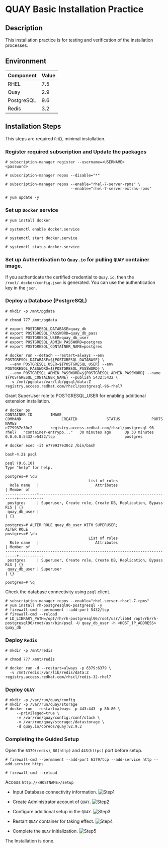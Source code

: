 # QUAY Basic Installation Practice

## Description 
This installation practice is for testing and verification of the installation processes.

## Environment

Component | Value 
-|-
RHEL | 7.5
Quay | 2.9
PostgreSQL | 9.6
Redis | 3.2


## Installation Steps

This steps are required `RHEL` minimal installation.

### Register required subscription and Update the packages

~~~
# subscription-manager register --username=<USERNAME>
<password>

# subscription-manager repos --disable="*"

# subscription-manager repos --enable="rhel-7-server-rpms" \
                             --enable="rhel-7-server-extras-rpms"
                             
# yum update -y
~~~

### Set up `Docker` service

~~~
# yum install docker

# systemctl enable docker.service

# systemctl start docker.service

# systemctl status docker.service
~~~

### Set up Authentication to `Quay.io` for pulling `QUAY` container image.

If you authenticate the certified credential to `Quay.io`, then the `/root/.docker/config.json` is generated. You can use the authentication key in the `json`.


### Deploy a Database (PostgreSQL)

~~~
# mkdir -p /mnt/pgdata

# chmod 777 /mnt/pgdata

# export POSTGRESQL_DATABASE=quay_db
# export POSTGRESQL_PASSWORD=quay_db_pass
# export POSTGRESQL_USER=quay_db_user
# export POSTGRESQL_ADMIN_PASSWORD=postgres
# export POSTGRESQL_CONTAINER_NAME=postgres

# docker run --detach --restart=always --env POSTGRESQL_DATABASE=${POSTGRESQL_DATABASE} \
  --env POSTGRESQL_USER=${POSTGRESQL_USER} --env POSTGRESQL_PASSWORD=${POSTGRESQL_PASSWORD} \
  --env POSTGRESQL_ADMIN_PASSWORD=${POSTGRESQL_ADMIN_PASSWORD} --name ${POSTGRESQL_CONTAINER_NAME} --publish 5432:5432 \
  -v /mnt/pgdata:/var/lib/pgsql/data:Z registry.access.redhat.com/rhscl/postgresql-96-rhel7
~~~

Grant SuperUser role to POSTGRESQL_USER for enabling additional extension installation.
~~~
# docker ps
CONTAINER ID        IMAGE                                                  COMMAND                  CREATED             STATUS              PORTS                                                NAMES
e779937e30c2        registry.access.redhat.com/rhscl/postgresql-96-rhel7   "container-entrypo..."   30 minutes ago      Up 30 minutes       0.0.0.0:5432->5432/tcp                               postgres

# docker exec -it e779937e30c2 /bin/bash

bash-4.2$ psql 

psql (9.6.10)
Type "help" for help.

postgres=# \du
                                     List of roles
  Role name   |                         Attributes                         | Member of 
--------------+------------------------------------------------------------+-----------
 postgres     | Superuser, Create role, Create DB, Replication, Bypass RLS | {}
 quay_db_user |                                                            | {}
 
postgres=# ALTER ROLE quay_db_user WITH SUPERUSER;
ALTER ROLE
postgres=# \du
                                     List of roles
  Role name   |                         Attributes                         | Member of 
--------------+------------------------------------------------------------+-----------
 postgres     | Superuser, Create role, Create DB, Replication, Bypass RLS | {}
 quay_db_user | Superuser                                                  | {}

postgres=# \q
~~~

Check the database connectivity using `psql` client.
~~~
# subscription-manager repos --enable="rhel-server-rhscl-7-rpms"
# yum install rh-postgresql96-postgresql -y
# firewall-cmd --permanent --add-port 5432/tcp
# firewall-cmd --reload
# LD_LIBRARY_PATH=/opt/rh/rh-postgresql96/root/usr/lib64 /opt/rh/rh-postgresql96/root/usr/bin/psql -U quay_db_user -h <HOST_IP_ADDRESS> quay_db
~~~

### Deploy `Redis`

~~~
# mkdir -p /mnt/redis

# chmod 777 /mnt/redis

# docker run -d --restart=always -p 6379:6379 \
  -v /mnt/redis:/var/lib/redis/data:Z registry.access.redhat.com/rhscl/redis-32-rhel7
~~~

### Deploy `QUAY`
~~~
# mkdir -p /var/run/quay/config
# mkdir -p /var/run/quay/storage
# docker run --restart=always -p 443:443 -p 80:80 \
     --privileged=true \
     -v /var/run/quay/config:/conf/stack \
     -v /var/run/quay/storage:/datastorage \
     -d quay.io/coreos/quay:v2.9.2
~~~

### Completing the Guided Setup

Open the `6379(redis)`, `80(http)` and `443(https)` port before setup.

~~~
# firewall-cmd --permanent --add-port 6379/tcp --add-service http --add-service https

# firewall-cmd --reload
~~~

Access `http://<HOSTNAME>/setup`

- Input Database connectivity information.
![Step1](https://github.com/bysnupy/blog/blob/master/quay/images/quay_guided_setup1.png)

- Create Administrator account of `QUAY`.
![Step2](https://github.com/bysnupy/blog/blob/master/quay/images/quay_guided_setup2.png)

- Configure additional setup in the `QUAY`.
![Step3](https://github.com/bysnupy/blog/blob/master/quay/images/quay_guided_setup3.png)

- Restart `QUAY` container for taking effect.
![Step4](https://github.com/bysnupy/blog/blob/master/quay/images/quay_guided_setup4.png)

- Complete the `QUAY` initialization.
![Step5](https://github.com/bysnupy/blog/blob/master/quay/images/quay_guided_setup5.png)

The Installation is done.

